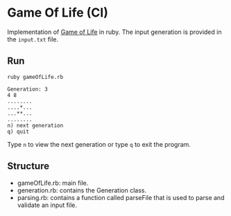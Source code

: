 # Game Of Life (CI)

Implementation of [Game of Life](https://en.wikipedia.org/wiki/Conway%27s_Game_of_Life) in ruby.
The input generation is provided in the `input.txt` file.

## Run

```
ruby gameOfLife.rb
```

```
Generation: 3
4 8
........
....*...
...**...
........
n) next generation
q) quit
```

Type `n` to view the next generation or type `q` to exit the program.

## Structure
* gameOfLife.rb: main file.
* generation.rb: contains the Generation class.
* parsing.rb: contains a function called parseFile that is used to parse and validate an input file.

